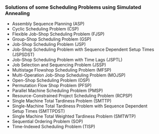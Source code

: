 ### Solutions of some Scheduling Problems using Simulated Annealing
 * Assembly Sequence Planning (ASP)
 * Cyclic Scheduling Problem (CSP)
 * Flexible Job-Shop Scheduling Problem (FJSP)
 * Group-Shop Scheduling Problem (GSP)
 * Job-Shop Scheduling Problem (JSP)
 * Job-Shop Scheduling Problem with Sequence Dependent Setup Times (JSPSDST)
 * Job-Shop Scheduling Problem with Time Lags (JSPTL)
 * Job Selection and Sequencing Problem (JSSP)
 * Multistage Flowshop Scheduling Problem (MFSP)
 * Multi-Operation Job-Shop Scheduling Problem (MOJSP)
 * Open-Shop Scheduling Problem (OSP)
 * Permutation Flow Shop Problem (PFSP)
 * Parallel Machine Scheduling Problem (PMSP)
 * Resource-Constrained Project Scheduling Problem (RCPSP)
 * Single Machine Total Tardiness Problem (SMTTP)
 * Single-Machine Total Tardiness Problem with Sequence Dependent Setup Times (SMTTPDST)
 * Single Machine Total Weighted Tardiness Problem (SMTWTP)
 * Sequential Ordering Problem (SOP)
 * Time-Indexed Scheduling Problem (TISP)
